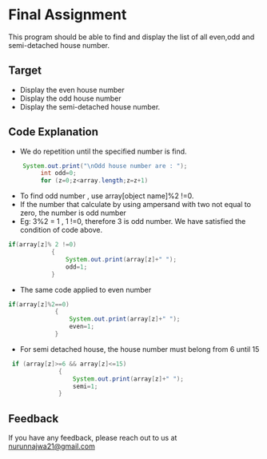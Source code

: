 
# Final Assignment 

This program should be able to find and display the list of all even,odd and semi-detached house number.

## Target

- Display the even house number
- Display the odd house number
- Display the semi-detached house number.


## Code Explanation
-  We do repetition until the specified number is find.

```java
    System.out.print("\nOdd house number are : ");
         int odd=0;
         for (z=0;z<array.length;z=z+1)
```


-  To find odd number , use array[object name]%2 !=0.
-  If the number that calculate by using ampersand with two not equal to zero, the number is odd number
-  Eg: 3%2 = 1 , 1 !=0, therefore 3 is odd number. We have satisfied the condition of code above.

```java
if(array[z]% 2 !=0)
            {
                System.out.print(array[z]+" ");
                odd=1;
            }
```
- The same code applied to even number
```java
if(array[z]%2==0)
             {
                 System.out.print(array[z]+" ");
                 even=1;
             }
```
- For semi detached house, the house number must belong from 6 until 15
```java
 if (array[z]>=6 && array[z]<=15)
              {
                  System.out.print(array[z]+" ");
                  semi=1;
              }
```


## Feedback

If you have any feedback, please reach out to us at nurunnajwa21@gmail.com

